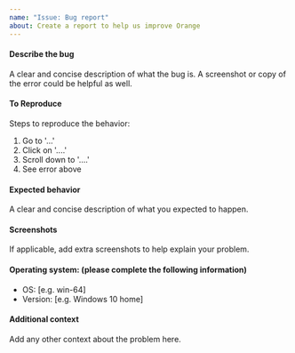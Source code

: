 ```yaml
---
name: "Issue: Bug report"
about: Create a report to help us improve Orange
---
```


#### Describe the bug

A clear and concise description of what the bug is.
A screenshot or copy of the error could be helpful as well.

#### To Reproduce

Steps to reproduce the behavior:

1. Go to '...'
2. Click on '....'
3. Scroll down to '....'
4. See error above

#### Expected behavior

A clear and concise description of what you expected to happen.

#### Screenshots

If applicable, add extra screenshots to help explain your problem.

#### Operating system: (please complete the following information)

-   OS: [e.g. win-64]
-   Version: [e.g. Windows 10 home]

#### Additional context

Add any other context about the problem here.

